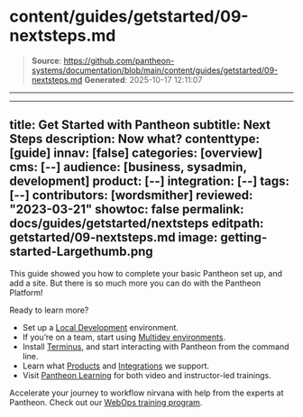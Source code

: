 # content/guides/getstarted/09-nextsteps.md

> **Source**: https://github.com/pantheon-systems/documentation/blob/main/content/guides/getstarted/09-nextsteps.md
> **Generated**: 2025-10-17 12:11:07

---

---
title: Get Started with Pantheon
subtitle: Next Steps
description: Now what?
contenttype: [guide]
innav: [false]
categories: [overview]
cms: [--]
audience: [business, sysadmin, development]
product: [--]
integration: [--]
tags: [--]
contributors: [wordsmither]
reviewed: "2023-03-21"
showtoc: false
permalink: docs/guides/getstarted/nextsteps
editpath: getstarted/09-nextsteps.md
image: getting-started-Largethumb.png
---

This guide showed you how to complete your basic Pantheon set up, and add a site. But there is so much more you can do with the Pantheon Platform!

Ready to learn more?

- Set up a [Local Development](/guides/local-development) environment.
- If you’re on a team, start using [Multidev environments](/guides/multidev).
- Install [Terminus](/terminus), and start interacting with Pantheon from the command line.
- Learn what [Products](/products) and [Integrations](/integrations) we support.
- Visit [Pantheon Learning](https://learning.pantheon.io/) for both video and instructor-led trainings.

<Enablement title="Are you an agency?" link="https://pantheon.io/solutions/web-agency-success-tools?docs" >

Accelerate your journey to workflow nirvana with help from the experts at
Pantheon. Check out our [WebOps training program](https://pantheon.io/solutions/web-agency-success-tools?docs).

</Enablement>
